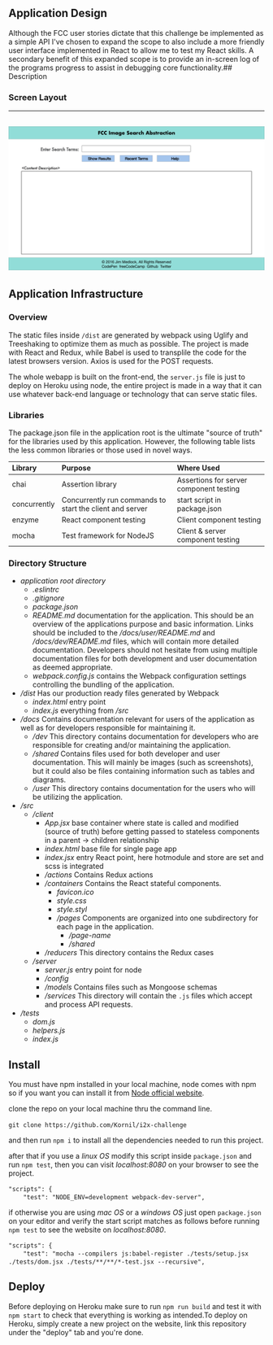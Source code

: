 ## Application Design

Although the FCC user stories dictate that this challenge be implemented as
a simple API I've chosen to expand the scope to also include a more friendly 
user interface implemented in React to allow me to test my React skills. A
secondary benefit of this expanded scope is to provide an in-screen log of
the programs progress to assist in debugging core functionality.## Description

### Screen Layout
---
![Screen Layout image](https://github.com/jdmedlock/imgabstract/blob/development/docs/shared/Image%20Search%20Abstraction.png "Screen Layout")
---

## Application Infrastructure

### Overview

The static files inside `/dist` are generated by webpack using Uglify and 
Treeshaking to optimize them as much as possible. The project is made with React 
and Redux, while Babel is used to transplile the code for the latest browsers 
version. Axios is used for the POST requests.

The whole webapp is built on the front-end, the `server.js` file is just to 
deploy on Heroku using node, the entire project is made in a way that it can use 
whatever back-end language or technology that can serve static files.

### Libraries

The package.json file in the application root is the ultimate "source of truth" 
for the libraries used by this application. However, the following table lists
the less common libraries or those used in novel ways.

| Library              | Purpose                    | Where Used                     
|:-------------------- |:-------------------------- |:-------------------------
| chai                 | Assertion library          | Assertions for server component testing
| concurrently         | Concurrently run commands to start the client and server | start script in package.json 
| enzyme               | React component testing    | Client component testing
| mocha                | Test framework for NodeJS  | Client & server component testing

### Directory Structure

- *application root directory*
  - *.eslintrc*
  - *.gitignore*
  - *package.json*
  - *README.md* documentation for the application. This should be an overview
  of the applications purpose and basic information. Links should be included
  to the */docs/user/README.md* and */docs/dev/README.md* files, which will
  contain more detailed documentation. Developers should not hesitate from 
  using multiple documentation files for both development and user documentation
  as deemed appropriate.
  - *webpack.config.js* contains the Webpack configuration settings controlling
  the bundling of the application.
- */dist* Has our production ready files generated by Webpack
  - *index.html* entry point
  - *index.js* everything from */src*
- */docs* Contains documentation relevant for users of the application as well
as for developers responsible for maintaining it.
  - */dev* This directory contains documentation for developers who are
  responsible for creating and/or maintaining the application.
  - */shared* Contains files used for both developer and user documentation. 
  This will mainly be images (such as screenshots), but it could also be files
  containing information such as tables and diagrams.
  - */user* This directory contains documentation for the users who will be
  utilizing the application.
- */src*
  - */client*
    - *App.jsx* base container where state is called and modified (source of 
    truth) before getting passed to stateless components in a parent -> children relationship
    - *index.html* base file for single page app
    - *index.jsx* entry React point, here hotmodule and store are set and scss 
    is integrated 
    - */actions* Contains Redux actions
    - */containers* Contains the React stateful components. 
      - *favicon.ico*
      - *style.css*
      - *style.styl*
      - */pages* Components are organized into one subdirectory for each page 
      in the application.
        - */page-name*
        - */shared*
    - */reducers* This directory contains the Redux cases
  - */server*
    - *server.js* entry point for node
    - */config*
    - */models* Contains files such as Mongoose schemas
    - */services* This directory will contain the `.js` files which accept
    and process API requests.
- */tests*
  - *dom.js*
  - *helpers.js*
  - *index.js*

## Install

You must have npm installed in your local machine, node comes with npm so if you 
want you can install it from [Node official website](https://nodejs.org/en/).

clone the repo on your local machine thru the command line.

`git clone https://github.com/Kornil/i2x-challenge`

and then run `npm i` to install all the dependencies needed to run this project.

after that if you use a *linux OS* modify this script inside `package.json` and 
run `npm test`, then you can visit _localhost:8080_ on your browser to see the 
project.

```
"scripts": {
    "test": "NODE_ENV=development webpack-dev-server",
```

if otherwise you are using *mac OS* or a *windows OS* just open `package.json` 
on your editor and verify the start script matches as follows before running 
`npm test` to see the website on _localhost:8080_.

```
"scripts": {
    "test": "mocha --compilers js:babel-register ./tests/setup.jsx ./tests/dom.jsx ./tests/**/**/*-test.jsx --recursive",
```

## Deploy

Before deploying on Heroku make sure to run `npm run build` and test it with 
`npm start` to check that everything is working as intended.To deploy on Heroku, 
simply create a new project on the website, link this repository under the 
"deploy" tab and you're done.